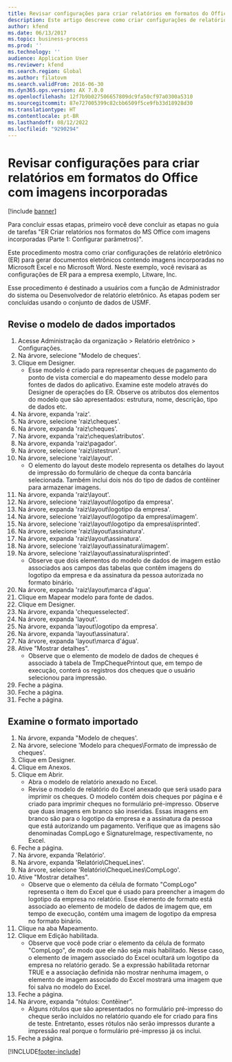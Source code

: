 ```yaml
---
title: Revisar configurações para criar relatórios em formatos do Office com imagens incorporadas
description: Este artigo descreve como criar configurações de relatório para gerar documentos eletrônicos que contenham imagens incorporadas. (Parte 1 - Configurar parâmetros).
author: kfend
ms.date: 06/13/2017
ms.topic: business-process
ms.prod: ''
ms.technology: ''
audience: Application User
ms.reviewer: kfend
ms.search.region: Global
ms.author: filatovm
ms.search.validFrom: 2016-06-30
ms.dyn365.ops.version: AX 7.0.0
ms.openlocfilehash: 12f7b9b027506657809dc9fa50cf97a0300a5310
ms.sourcegitcommit: 87e727005399c82cbb6509f5ce9fb33d18928d30
ms.translationtype: HT
ms.contentlocale: pt-BR
ms.lasthandoff: 08/12/2022
ms.locfileid: "9290294"
---
```

# <a name="review-configurations-to-generate-reports-in-office-format-that-have-embedded-images"></a>Revisar configurações para criar relatórios em formatos do Office com imagens incorporadas

[!include [banner](../../includes/banner.md)]

Para concluir essas etapas, primeiro você deve concluir as etapas no guia de tarefas "ER Criar relatórios nos formatos do MS Office com imagens incorporadas (Parte 1: Configurar parâmetros)".

Este procedimento mostra como criar configurações de relatório eletrônico (ER) para gerar documentos eletrônicos contendo imagens incorporadas no Microsoft Excel e no Microsoft Word. Neste exemplo, você revisará as configurações de ER para a empresa exemplo, Litware, Inc. 

Esse procedimento é destinado a usuários com a função de Administrador do sistema ou Desenvolvedor de relatório eletrônico. As etapas podem ser concluídas usando o conjunto de dados de USMF.


## <a name="review-the-imported-data-model"></a>Revise o modelo de dados importados
1. Acesse Administração da organização > Relatório eletrônico > Configurações.
2. Na árvore, selecione "Modelo de cheques'.
3. Clique em Designer.
    * Esse modelo é criado para representar cheques de pagamento do ponto de vista comercial e do mapeamento desse modelo para fontes de dados do aplicativo. Examine este modelo através do Designer de operações do ER. Observe os atributos dos elementos do modelo que são apresentados: estrutura, nome, descrição, tipo de dados etc.   
4. Na árvore, expanda 'raiz'.
5. Na árvore, selecione 'raiz\cheques'.
6. Na árvore, expanda 'raiz\cheques'.
7. Na árvore, expanda 'raiz\cheques\atributos'.
8. Na árvore, expanda 'raiz\pagador'.
9. Na árvore, selecione 'raiz\istestrun'.
10. Na árvore, selecione 'raiz\layout'.
    * O elemento do layout deste modelo representa os detalhes do layout de impressão do formulário de cheque da conta bancária selecionada. Também inclui dois nós do tipo de dados de contêiner para armazenar imagens.   
11. Na árvore, expanda 'raiz\layout'.
12. Na árvore, selecione 'raiz\layout\logotipo da empresa'.
13. Na árvore, expanda 'raiz\layout\logotipo da empresa'.
14. Na árvore, selecione 'raiz\layout\logotipo da empresa\imagem'.
15. Na árvore, selecione 'raiz\layout\logotipo da empresa\isprinted'.
16. Na árvore, selecione 'raiz\layout\assinatura'.
17. Na árvore, expanda 'raiz\layout\assinatura'.
18. Na árvore, selecione 'raiz\layout\assinatura\imagem'.
19. Na árvore, selecione 'raiz\layout\assinatura\isprinted'.
    * Observe que dois elementos do modelo de dados de imagem estão associados aos campos das tabelas que contêm imagens do logotipo da empresa e da assinatura da pessoa autorizada no formato binário.  
20. Na árvore, expanda 'raiz\layout\marca d'água'.
21. Clique em Mapear modelo para fonte de dados.
22. Clique em Designer.
23. Na árvore, expanda 'chequesselected'.
24. Na árvore, expanda 'layout'.
25. Na árvore, expanda 'layout\logotipo da empresa'.
26. Na árvore, expanda 'layout\assinatura'.
27. Na árvore, expanda 'layout\marca d'água'.
28. Ative "Mostrar detalhes".
    * Observe que o elemento de modelo de dados de cheques é associado à tabela de TmpChequePrintout que, em tempo de execução, conterá os registros dos cheques que o usuário selecionou para impressão.   
29. Feche a página.
30. Feche a página.
31. Feche a página.

## <a name="review-the-imported-format"></a>Examine o formato importado
1. Na árvore, expanda "Modelo de cheques'.
2. Na árvore, selecione 'Modelo para cheques\Formato de impressão de cheques'.
3. Clique em Designer.
4. Clique em Anexos.
5. Clique em Abrir.
    * Abra o modelo de relatório anexado no Excel.  
    * Revise o modelo de relatório do Excel anexado que será usado para imprimir os cheques. O modelo contém dois cheques por página e é criado para imprimir cheques no formulário pré-impresso. Observe que duas imagens em branco são inseridas. Essas imagens em branco são para o logotipo da empresa e a assinatura da pessoa que está autorizando um pagamento. Verifique que as imagens são denominadas CompLogo e SignatureImage, respectivamente, no Excel.   
6. Feche a página.
7. Na árvore, expanda 'Relatório'.
8. Na árvore, expanda 'Relatório\ChequeLines'.
9. Na árvore, selecione 'Relatório\ChequeLines\CompLogo'.
10. Ative "Mostrar detalhes".
    * Observe que o elemento da célula de formato "CompLogo" representa o item do Excel que é usado para preencher a imagem do logotipo da empresa no relatório. Esse elemento de formato está associado ao elemento de modelo de dados de imagem que, em tempo de execução, contém uma imagem de logotipo da empresa no formato binário.   
11. Clique na aba Mapeamento.
12. Clique em Edição habilitada.
    * Observe que você pode criar o elemento da célula de formato "CompLogo", de modo que ele não seja mais habilitado. Nesse caso, o elemento de imagem associado do Excel ocultará um logotipo da empresa no relatório gerado. Se a expressão habilitada retornar TRUE e a associação definida não mostrar nenhuma imagem, o elemento de imagem associado do Excel mostrará uma imagem que foi salva no modelo do Excel.   
13. Feche a página.
14. Na árvore, expanda “rótulos: Contêiner”.
    * Alguns rótulos que são apresentados no formulário pré-impresso do cheque serão incluídos no relatório quando ele for criado para fins de teste. Entretanto, esses rótulos não serão impressos durante a impressão real porque o formulário pré-impresso já os inclui.  
15. Feche a página.



[!INCLUDE[footer-include](../../../../includes/footer-banner.md)]

